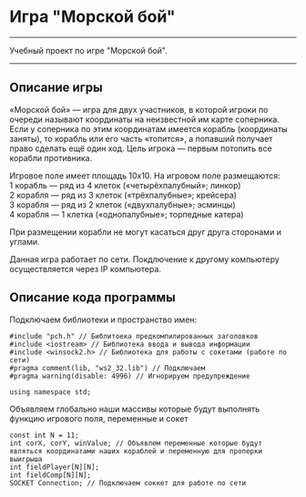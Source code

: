 # Игра "Морской бой"

***
Учебный проект по игре "Морской бой".
***

## Описание игры
«Морской бой» — игра для двух участников, в которой игроки по очереди называют координаты на неизвестной им карте соперника. Если у соперника по этим координатам имеется корабль (координаты заняты), то корабль или его часть «топится», а попавший получает право сделать ещё один ход. Цель игрока — первым потопить все корабли противника.

Игровое поле имеет площадь 10x10. На игровом поле размещаются:  
1 корабль — ряд из 4 клеток («четырёхпалубный»; линкор)  
2 корабля — ряд из 3 клеток («трёхпалубные»; крейсера)  
3 корабля — ряд из 2 клеток («двухпалубные»; эсминцы)  
4 корабля — 1 клетка («однопалубные»; торпедные катера)  

При размещении корабли не могут касаться друг друга сторонами и углами.

Данная игра работает по сети. Покдлючение к другому компьютеру осуществляется через IP компьютера.

## Описание кода программы

Подключаем библиотеки и пространство имен:  
```
#include "pch.h" // Библитоека предкомпилированных заголовков
#include <iostream> // Библиотека ввода и вывода информации
#include <winsock2.h> // Библиотека для работы с сокетами (работе по сети)
#pragma comment(lib, "ws2_32.lib") // Подключаем 
#pragma warning(disable: 4996) // Игнорируем предупреждение

using namespace std;
```
Объявляем глобально наши массивы которые будут выполнять функцию игрового поля, переменные и сокет 
```
const int N = 11;
int corX, corY, winValue; // Объявлем переменные которые будут являться координатами наших кораблей и переменную для проперки выигрыша
int fieldPlayer[N][N];
int fieldComp[N][N];
SOCKET Connection; // Подключаем соккет для работе по сети
```
